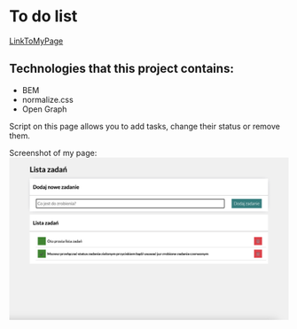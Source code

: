 # To do list

[LinkToMyPage](https://pawelmroczek.github.io/ToDoList/)

## Technologies that this project contains:

- BEM
- normalize.css
- Open Graph

Script on this page allows you to add tasks, change their status or remove them.

Screenshot of my page:
![Screenshot of my page](images/screenshotOfPage.png)
